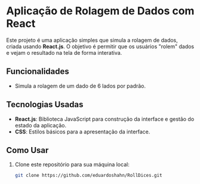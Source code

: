# Aplicação de Rolagem de Dados com React

Este projeto é uma aplicação simples que simula a rolagem de dados, criada usando **React.js**. O objetivo é permitir que os usuários "rolem" dados e vejam o resultado na tela de forma interativa.

## Funcionalidades

- Simula a rolagem de um dado de 6 lados por padrão.

## Tecnologias Usadas

- **React.js**: Biblioteca JavaScript para construção da interface e gestão do estado da aplicação.
- **CSS**: Estilos básicos para a apresentação da interface.

## Como Usar

1. Clone este repositório para sua máquina local:

   ```bash
   git clone https://github.com/eduardoshahn/RollDices.git
